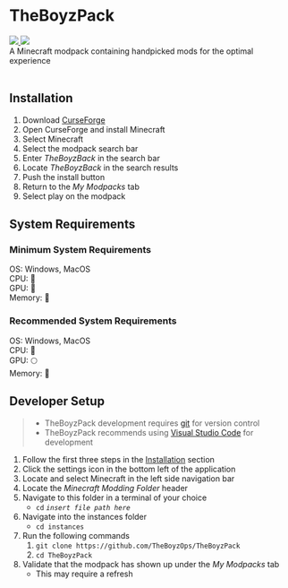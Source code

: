 # TheBoyzPack
<a href="https://www.curseforge.com/minecraft/modpacks/theboyzpack">
    <img src="https://cf.way2muchnoise.eu/full_664168_downloads.svg" />
</a>
<a href="https://discord.gg/INVITEID">
<img src="https://img.shields.io/discord/temp?color=5765f3&label=Discord&logo=discord" />
</a>

<br />
A Minecraft modpack containing handpicked mods for the optimal experience
<br /><br />

## Installation
1. Download [CurseForge](https://download.curseforge.com/)
2. Open CurseForge and install Minecraft
3. Select Minecraft
4. Select the modpack search bar
5. Enter *TheBoyzBack* in the search bar
6. Locate *TheBoyzBack* in the search results
7. Push the install button
8. Return to the *My Modpacks* tab
9. Select play on the modpack

## System Requirements
### Minimum System Requirements
OS: Windows, MacOS <br />
CPU: 🥔 <br />
GPU: 🥔 <br />
Memory: 🥔 <br />

### Recommended System Requirements
OS: Windows, MacOS <br />
CPU: 🚀<br />
GPU: 🌕<br />
Memory: 💾<br />

## Developer Setup
> * TheBoyzPack development requires [git](https://git-scm.com/) for version control
> * TheBoyzPack recommends using [Visual Studio Code](https://code.visualstudio.com/) for development
1. Follow the first three steps in the <a href=#installation>Installation</a> section
2. Click the settings icon in the bottom left of the application
3. Locate and select Minecraft in the left side navigation bar
4. Locate the *Minecraft Modding Folder* header
5. Navigate to this folder in a terminal of your choice 
    * `cd` *`insert file path here`*
6. Navigate into the instances folder 
    * `cd instances`
7. Run the following commands
    1. `git clone https://github.com/TheBoyzOps/TheBoyzPack`
    2. `cd TheBoyzPack`
8. Validate that the modpack has shown up under the *My Modpacks* tab
    * This may require a refresh

